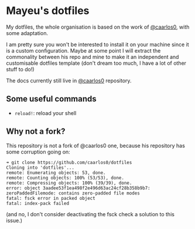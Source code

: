 # Mayeu's dotfiles

My dotfiles, the whole organisation is based on the work of
[@caarlos0][caarlos-dots], with some adaptation.

I am pretty sure you won't be interested to install it on your machine since it
is a custom configuration. Maybe at some point I will extract the commonality
between his repo and mine to make it an independent and customisable dotfiles
template (don't dream too much, I have a lot of other stuff to do!)

The docs currently still live in [@caarlos0][caarlos-docs] repository.

## Some useful commands

* `reload!`: reload your shell

## Why not a fork?

This repository is not a fork of @caarlos0 one, because his repository has some
corruption going on:

```
➜ git clone https://github.com/caarlos0/dotfiles
Cloning into 'dotfiles'...
remote: Enumerating objects: 53, done.
remote: Counting objects: 100% (53/53), done.
remote: Compressing objects: 100% (39/39), done.
error: object 3aadee53f1ea498f2e496d63ac24cf28b358b9b7: zeroPaddedFilemode: contains zero-padded file modes
fatal: fsck error in packed object
fatal: index-pack failed
```

(and no, I don't consider deactivating the fsck check a solution to this issue.)

[caarlos-dots]: https://github.com/caarlos0/dotfiles
[caarlos-docs]: https://github.com/caarlos0/dotfiles/tree/master/docs

